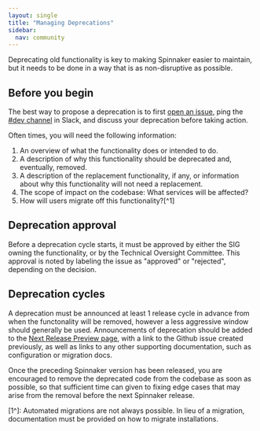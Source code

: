 ```yaml
---
layout: single
title: "Managing Deprecations"
sidebar:
  nav: community
---
```


Deprecating old functionality is key to making Spinnaker easier to maintain, but it needs to be done in a way that is as non-disruptive as possible.

## Before you begin

The best way to propose a deprecation is to first [open an issue](https://github.com/spinnaker/spinnaker/issues/new), ping the [#dev channel](https://spinnakerteam.slack.com/messages/C0DPVDMQE/) in Slack, and discuss your deprecation before taking action.

Often times, you will need the following information:

1. An overview of what the functionality does or intended to do.
1. A description of why this functionality should be deprecated and, eventually, removed.
1. A description of the replacement functionality, if any, or information about why this functionality will not need a replacement.
1. The scope of impact on the codebase: What services will be affected?
1. How will users migrate off this functionality?[^1]

## Deprecation approval

Before a deprecation cycle starts, it must be approved by either the SIG owning the functionality, or by the Technical Oversight Committee.
This approval is noted by labeling the issue as "approved" or "rejected", depending on the decision.

## Deprecation cycles

A deprecation must be announced at least 1 release cycle in advance from when the functonality will be removed, however a less aggressive window should generally be used.
Announcements of deprecation should be added to the [Next Release Preview page](/community/releases/next-release-preview), with a link to the Github issue created previously, as well as links to any other supporting documentation, such as configuration or migration docs.

Once the preceding Spinnaker version has been released, you are encouraged to remove the deprecated code from the codebase as soon as possible, so that sufficient time can given to fixing edge cases that may arise from the removal before the next Spinnaker release.

[1^]: Automated migrations are not always possible. In lieu of a migration, documentation must be provided on how to migrate installations.
